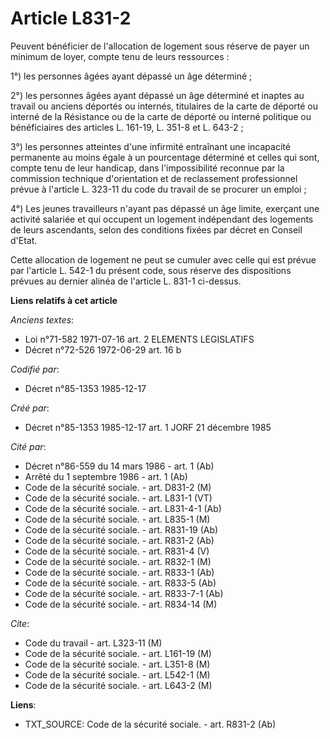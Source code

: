 # Article L831-2

Peuvent bénéficier de l'allocation de logement sous réserve de payer un minimum de loyer, compte tenu de leurs ressources : 

1°) les personnes âgées ayant dépassé un âge déterminé ; 

2°) les personnes âgées ayant dépassé un âge déterminé et inaptes au travail ou anciens déportés ou internés, titulaires de
la carte de déporté ou interné de la Résistance ou de la carte de déporté ou interné politique ou bénéficiaires des articles
L. 161-19, L. 351-8 et L. 643-2 ; 

3°) les personnes atteintes d'une infirmité entraînant une incapacité permanente au moins égale à un pourcentage déterminé et
celles qui sont, compte tenu de leur handicap, dans l'impossibilité reconnue par la commission technique d'orientation et de
reclassement professionnel   prévue à l'article L. 323-11 du code du travail de se procurer un emploi ; 

4°) Les jeunes travailleurs n'ayant pas dépassé un âge limite, exerçant une activité salariée et qui occupent un logement
indépendant des logements de leurs ascendants, selon des conditions fixées par décret en Conseil d'Etat. 

Cette allocation de logement ne peut se cumuler avec celle qui est prévue par l'article L. 542-1 du présent code, sous
réserve des dispositions prévues au dernier alinéa de l'article L. 831-1 ci-dessus.

**Liens relatifs à cet article**

_Anciens textes_:

  - Loi n°71-582 1971-07-16 art. 2 ELEMENTS LEGISLATIFS
  - Décret n°72-526 1972-06-29 art. 16 b

_Codifié par_:

  - Décret n°85-1353 1985-12-17

_Créé par_:

  - Décret n°85-1353 1985-12-17 art. 1 JORF 21 décembre 1985

_Cité par_:

  - Décret n°86-559 du 14 mars 1986 - art. 1 (Ab)
  - Arrêté du 1 septembre 1986 - art. 1 (Ab)
  - Code de la sécurité sociale. - art. D831-2 (M)
  - Code de la sécurité sociale. - art. L831-1 (VT)
  - Code de la sécurité sociale. - art. L831-4-1 (Ab)
  - Code de la sécurité sociale. - art. L835-1 (M)
  - Code de la sécurité sociale. - art. R831-19 (Ab)
  - Code de la sécurité sociale. - art. R831-2 (Ab)
  - Code de la sécurité sociale. - art. R831-4 (V)
  - Code de la sécurité sociale. - art. R832-1 (M)
  - Code de la sécurité sociale. - art. R833-1 (Ab)
  - Code de la sécurité sociale. - art. R833-5 (Ab)
  - Code de la sécurité sociale. - art. R833-7-1 (Ab)
  - Code de la sécurité sociale. - art. R834-14 (M)

_Cite_:

  - Code du travail - art. L323-11 (M)
  - Code de la sécurité sociale. - art. L161-19 (M)
  - Code de la sécurité sociale. - art. L351-8 (M)
  - Code de la sécurité sociale. - art. L542-1 (M)
  - Code de la sécurité sociale. - art. L643-2 (M)

**Liens**:

  - TXT_SOURCE: Code de la sécurité sociale. - art. R831-2 (Ab)
